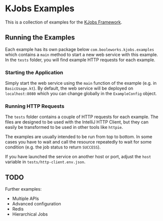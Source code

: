 # KJobs Examples

This is a collection of examples for the [KJobs Framework](https://github.com/booleworks/kjobs).

## Running the Examples

Each example has its own package below `com.booleworks.kjobs.examples` which contains a `main` method to start a new web service with this example. In the `tests` folder, you will find example HTTP requests for each example.

### Starting the Application

Simply start the web service using the `main` function of the example (e.g. in `BasicUsage.kt`). By default, the web service will be deployed on `localhost:8080` which you can change globally in the `ExampleConfig` object.

### Running HTTP Requests

The `tests` folder contains a couple of HTTP requests for each example. The files are designed to be used with the IntelliJ HTTP Client, but they can easily be transformed to be used in other tools like `httpie`.

The examples are usually intended to be run from top to bottom. In some cases you have to wait and call the resource repeatedly to wait for some condition (e.g. the job status to return `SUCCESS`).

If you have launched the service on another host or port, adjust the `host` variable in `tests/http-client.env.json`.

## TODO

Further examples:
- Multiple APIs
- Advanced configuration
- Redis
- Hierarchical Jobs
